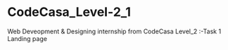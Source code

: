 # CodeCasa_Level-2_1
Web Deveopment &amp; Designing internship from CodeCasa Level_2 :-Task 1 Landing page
